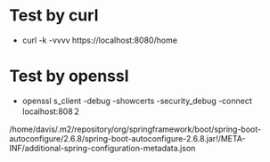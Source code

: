 # Test by curl
- curl -k -vvvv https://localhost:8080/home

# Test by openssl
- openssl s_client -debug -showcerts -security_debug -connect localhost:808２

/home/davis/.m2/repository/org/springframework/boot/spring-boot-autoconfigure/2.6.8/spring-boot-autoconfigure-2.6.8.jar!/META-INF/additional-spring-configuration-metadata.json